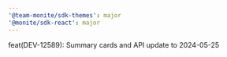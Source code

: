 ```yaml
---
'@team-monite/sdk-themes': major
'@monite/sdk-react': major
---
```


feat(DEV-12589): Summary cards and API update to 2024-05-25
